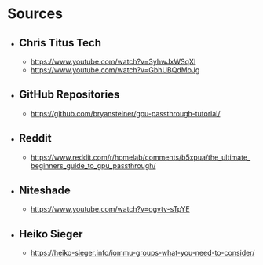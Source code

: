 # Sources
- ## Chris Titus Tech
  - https://www.youtube.com/watch?v=3yhwJxWSqXI
  - https://www.youtube.com/watch?v=GbhUBQdMoJg
  
- ## GitHub Repositories
  - https://github.com/bryansteiner/gpu-passthrough-tutorial/
  
- ## Reddit
  - https://www.reddit.com/r/homelab/comments/b5xpua/the_ultimate_beginners_guide_to_gpu_passthrough/

- ## Niteshade
  - https://www.youtube.com/watch?v=ogvtv-sTpYE

- ## Heiko Sieger
  - https://heiko-sieger.info/iommu-groups-what-you-need-to-consider/